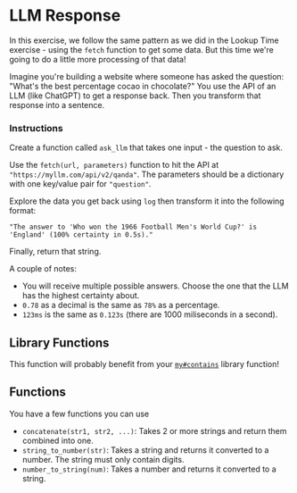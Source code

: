 # LLM Response

In this exercise, we follow the same pattern as we did in the Lookup Time exercise - using the `fetch` function to get some data.
But this time we're going to do a little more processing of that data!

Imagine you're building a website where someone has asked the question: "What's the best percentage cocao in chocolate?"
You use the API of an LLM (like ChatGPT) to get a response back.
Then you transform that response into a sentence.

### Instructions

Create a function called `ask_llm` that takes one input - the question to ask.

Use the `fetch(url, parameters)` function to hit the API at `"https://myllm.com/api/v2/qanda"`. The parameters should be a dictionary with one key/value pair for `"question"`.

Explore the data you get back using `log` then transform it into the following format:

```jikiscript
"The answer to 'Who won the 1966 Football Men's World Cup?' is 'England' (100% certainty in 0.5s)."
```

Finally, return that string.

A couple of notes:

- You will receive multiple possible answers. Choose the one that the LLM has the highest certainty about.
- `0.78` as a decimal is the same as `78%` as a percentage.
- `123ms` is the same as `0.123s` (there are 1000 miliseconds in a second).

## Library Functions

This function will probably benefit from your [`my#contains`](/bootcamp/custom_functions/contains/edit) library function!

## Functions

You have a few functions you can use

- `concatenate(str1, str2, ...)`: Takes 2 or more strings and return them combined into one.
- `string_to_number(str)`: Takes a string and returns it converted to a number. The string must only contain digits.
- `number_to_string(num)`: Takes a number and returns it converted to a string.
